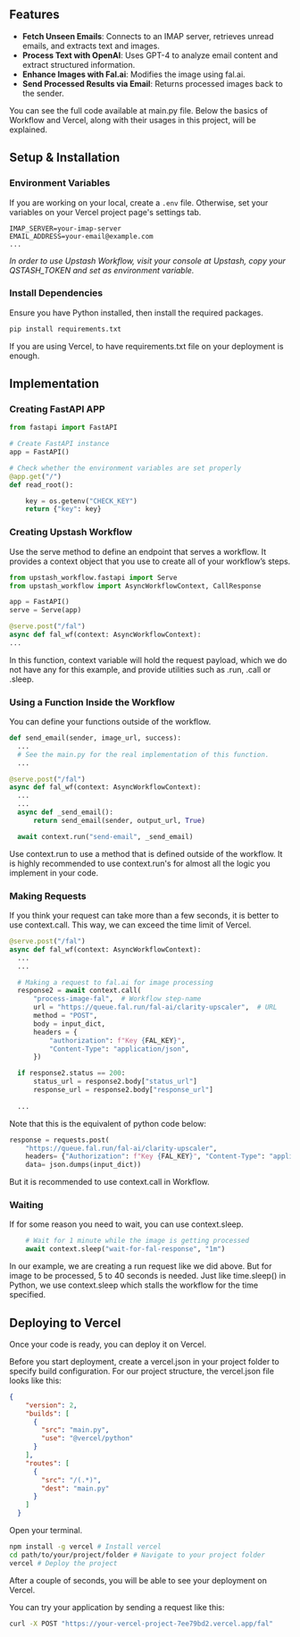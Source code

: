 ## Features
- **Fetch Unseen Emails**: Connects to an IMAP server, retrieves unread emails, and extracts text and images.
- **Process Text with OpenAI**: Uses GPT-4 to analyze email content and extract structured information.
- **Enhance Images with Fal.ai**: Modifies the image using fal.ai.
- **Send Processed Results via Email**: Returns processed images back to the sender.


You can see the full code available at main.py file. Below the basics of Workflow and Vercel, along with their usages in this project, will be explained.

## Setup & Installation

### **Environment Variables**
If you are working on your local, create a `.env` file. Otherwise, set your variables on your Vercel project page's settings tab. 

```env
IMAP_SERVER=your-imap-server
EMAIL_ADDRESS=your-email@example.com
...
```

_In order to use Upstash Workflow, visit your console at Upstash, copy your QSTASH_TOKEN and set as environment variable._
### **Install Dependencies**
Ensure you have Python installed, then install the required packages.

```sh
pip install requirements.txt
```

If you are using Vercel, to have requirements.txt file on your deployment is enough. 

## Implementation

### Creating FastAPI APP

```python
from fastapi import FastAPI

# Create FastAPI instance
app = FastAPI()

# Check whether the environment variables are set properly
@app.get("/")
def read_root():

    key = os.getenv("CHECK_KEY")
    return {"key": key}
```

### Creating Upstash Workflow
Use the serve method to define an endpoint that serves a workflow. It provides a context object that you use to create all of your workflow’s steps.

```python
from upstash_workflow.fastapi import Serve
from upstash_workflow import AsyncWorkflowContext, CallResponse

app = FastAPI()
serve = Serve(app)

@serve.post("/fal")
async def fal_wf(context: AsyncWorkflowContext):
...
```

In this function, context variable will hold the request payload, which we do not have any for this example, and provide utilities such as .run, .call or .sleep.

### Using a Function Inside the Workflow

You can define your functions outside of the workflow. 

```python
def send_email(sender, image_url, success):
  ...
  # See the main.py for the real implementation of this function.
  ...

@serve.post("/fal")
async def fal_wf(context: AsyncWorkflowContext):
  ...
  ...
  async def _send_email():
      return send_email(sender, output_url, True)

  await context.run("send-email", _send_email)
```

Use context.run to use a method that is defined outside of the workflow. It is highly recommended to use context.run's for almost all the logic you implement in your code.

### Making Requests 

If you think your request can take more than a few seconds, it is better to use context.call. This way, we can exceed the time limit of Vercel. 

```python
@serve.post("/fal")
async def fal_wf(context: AsyncWorkflowContext):
  ...
  ...

  # Making a request to fal.ai for image processing
  response2 = await context.call(
      "process-image-fal",  # Workflow step-name
      url = "https://queue.fal.run/fal-ai/clarity-upscaler",  # URL
      method = "POST",  
      body = input_dict,
      headers = {
          "authorization": f"Key {FAL_KEY}",
          "Content-Type": "application/json",
      })

  if response2.status == 200:
      status_url = response2.body["status_url"]
      response_url = response2.body["response_url"]
  
  ...

```

Note that this is the equivalent of python code below:

```python
response = requests.post(
    "https://queue.fal.run/fal-ai/clarity-upscaler",
    headers= {"Authorization": f"Key {FAL_KEY}", "Content-Type": "application/json"},
    data= json.dumps(input_dict))
```

But it is recommended to use context.call in Workflow. 

### Waiting

If for some reason you need to wait, you can use context.sleep.

```python
    # Wait for 1 minute while the image is getting processed
    await context.sleep("wait-for-fal-response", "1m")
```

In our example, we are creating a run request like we did above. But for image to be processed, 5 to 40 seconds is needed. Just like time.sleep() in Python,
we use context.sleep which stalls the workflow for the time specified. 


## Deploying to Vercel

Once your code is ready, you can deploy it on Vercel.

Before you start deployment, create a vercel.json in your project folder to specify build configuration. For our project structure, the vercel.json file looks like this:

```json
{
    "version": 2,
    "builds": [
      {
        "src": "main.py",
        "use": "@vercel/python"
      }
    ],
    "routes": [
      {
        "src": "/(.*)",
        "dest": "main.py"
      }
    ]
  }
```

Open your terminal. 

```sh
npm install -g vercel # Install vercel
cd path/to/your/project/folder # Navigate to your project folder
vercel # Deploy the project
```

After a couple of seconds, you will be able to see your deployment on Vercel.

You can try your application by sending a request like this:

```sh
curl -X POST "https://your-vercel-project-7ee79bd2.vercel.app/fal"
```
